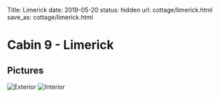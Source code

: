 Title: Limerick
date: 2019-05-20
status: hidden
url: cottage/limerick.html
save_as: cottage/limerick.html

Cabin 9 - Limerick
=====

Pictures
-----

![Exterior]({static}/images/limerick/1.jpg)
![Interior]({static}/images/limerick/2.jpg)
